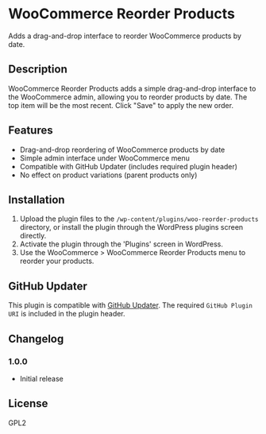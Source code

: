 # WooCommerce Reorder Products

Adds a drag-and-drop interface to reorder WooCommerce products by date.

## Description

WooCommerce Reorder Products adds a simple drag-and-drop interface to the WooCommerce admin, allowing you to reorder products by date. The top item will be the most recent. Click "Save" to apply the new order.

## Features

- Drag-and-drop reordering of WooCommerce products by date
- Simple admin interface under WooCommerce menu
- Compatible with GitHub Updater (includes required plugin header)
- No effect on product variations (parent products only)

## Installation

1. Upload the plugin files to the `/wp-content/plugins/woo-reorder-products` directory, or install the plugin through the WordPress plugins screen directly.
2. Activate the plugin through the 'Plugins' screen in WordPress.
3. Use the WooCommerce > WooCommerce Reorder Products menu to reorder your products.

## GitHub Updater

This plugin is compatible with [GitHub Updater](https://github.com/afragen/git-updater). The required `GitHub Plugin URI` is included in the plugin header.

## Changelog

### 1.0.0
- Initial release

## License

GPL2
